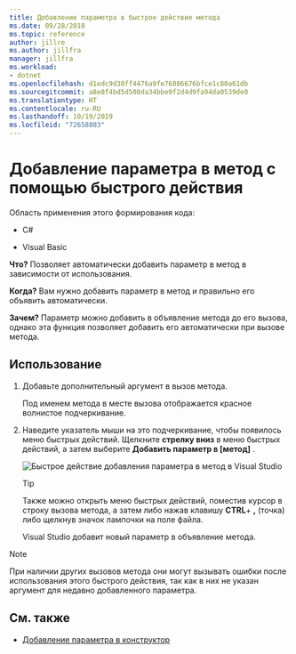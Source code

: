 ```yaml
---
title: Добавление параметра в быстрое действие метода
ms.date: 09/28/2018
ms.topic: reference
author: jillre
ms.author: jillfra
manager: jillfra
ms.workload:
- dotnet
ms.openlocfilehash: d1edc9d38ff4476a9fe76886676bfce1c80a61db
ms.sourcegitcommit: a8e8f4bd5d508da34bbe9f2d4d9fa94da0539de0
ms.translationtype: HT
ms.contentlocale: ru-RU
ms.lasthandoff: 10/19/2019
ms.locfileid: "72658803"
---
```

# <a name="add-a-parameter-to-a-method-using-a-quick-action"></a>Добавление параметра в метод с помощью быстрого действия

Область применения этого формирования кода:

- C#

- Visual Basic

**Что?** Позволяет автоматически добавить параметр в метод в зависимости от использования.

**Когда?** Вам нужно добавить параметр в метод и правильно его объявить автоматически.

**Зачем?** Параметр можно добавить в объявление метода до его вызова, однако эта функция позволяет добавить его автоматически при вызове метода.

## <a name="how-to-use-it"></a>Использование

1. Добавьте дополнительный аргумент в вызов метода.

   Под именем метода в месте вызова отображается красное волнистое подчеркивание.

2. Наведите указатель мыши на это подчеркивание, чтобы появилось меню быстрых действий. Щелкните **стрелку вниз** в меню быстрых действий, а затем выберите **Добавить параметр в [метод]** .

   ![Быстрое действие добавления параметра в метод в Visual Studio](media/add-parameter-to-method.png)

   > [!TIP]
   > Также можно открыть меню быстрых действий, поместив курсор в строку вызова метода, а затем либо нажав клавишу **CTRL**+ **,** (точка) либо щелкнув значок лампочки на поле файла.

   Visual Studio добавит новый параметр в объявление метода.

> [!NOTE]
> При наличии других вызовов метода они могут вызывать ошибки после использования этого быстрого действия, так как в них не указан аргумент для недавно добавленного параметра.

## <a name="see-also"></a>См. также

- [Добавление параметра в конструктор](generate-constructor.md#addparameter)